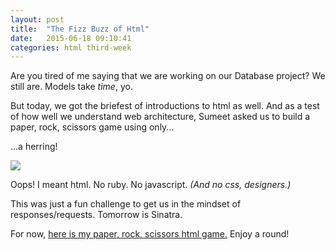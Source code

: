 ```yaml
---
layout: post
title:  "The Fizz Buzz of Html"
date:   2015-06-18 09:10:41
categories: html third-week
---
```


Are you tired of me saying that we are working on our Database project?  We still are.  Models take _time_, yo.  

But today, we got the briefest of introductions to html as well.  And as a test of how well we understand web architecture, Sumeet asked us to build a paper, rock, scissors game using only...

...a herring!

<img src="http://files.sharenator.com/monty_python_holy_grail_019_knight_NI_shrubberies_for_dawn_O-s592x320-322154-580.jpg">

Oops!  I meant html.  No ruby.  No javascript.  *(And no css, designers.)* 

This was just a fun challenge to get us in the mindset of responses/requests.  Tomorrow is Sinatra.  

For now, [here is my paper, rock, scissors html game.](http://driver-goat-47834.bitballoon.com/home)  Enjoy a round!